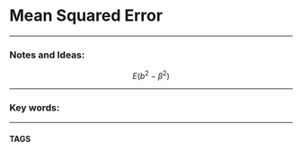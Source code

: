 # Mean Squared Error


---
### Notes and Ideas:

$$E(b^2-\beta^2)$$


---

### Key words:

---
#### TAGS
